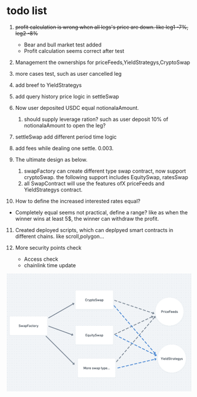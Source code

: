 # todo list

1. ~~profit calculation is wrong when all legs's price are down. like leg1 -7%, leg2 -8%~~

   - Bear and bull market test added
   - Profit calculation seems correct after test

2. Management the ownerships for priceFeeds,YieldStrategys,CryptoSwap

3. more cases test, such as user cancelled leg

4. add breef to YieldStrategys

5. add query history price logic in settleSwap

6. Now user deposited USDC equal notionalaAmount.

   1. should supply leverage ration? such as user deposit 10% of notionalaAmount to open the leg?

7. settleSwap add different period time logic

8. add fees while dealing one settle. 0.003.

9. The ultimate design as below.

   1. swapFactory can create different type swap contract, now support cryptoSwap. the following support includes
      EquitySwap, ratesSwap
   2. all SwapContract will use the features ofX priceFeeds and YieldStrategys contract.

10. How to define the increased interested rates equal?

- Completely equal seems not practical, define a range? like as when the winner wins at least 5$, the winner can
  withdraw the profit.

11. Created deployed scripts, which can deplpyed smart contracts in different chains. like scroll,polygon...

12. More security points check

    - Access check
    - chainlink time update

![external_result](ContractsDesign.png)
